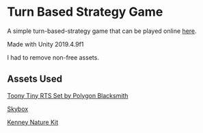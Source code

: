 # Turn Based Strategy Game
A simple turn-based-strategy game that can be played online [here](https://75m.itch.io/turn-based-strategy-game).

Made with Unity 2019.4.9f1

I had to remove non-free assets.

## Assets Used
[Toony Tiny RTS Set by Polygon Blacksmith](https://assetstore.unity.com/packages/3d/characters/toony-tiny-rts-set-135258)

[Skybox](https://gamebanana.com/textures/3505)

[Kenney Nature Kit](https://kenney.nl/assets/nature-kit)
